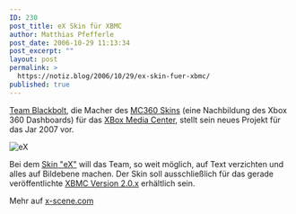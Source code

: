 ```yaml
---
ID: 230
post_title: eX Skin für XBMC
author: Matthias Pfefferle
post_date: 2006-10-29 11:13:34
post_excerpt: ""
layout: post
permalink: >
  https://notiz.blog/2006/10/29/ex-skin-fuer-xbmc/
published: true
---
```

<a href="http://blackbolt.x-scene.com/">Team Blackbolt</a>, die Macher des <a href="http://blackbolt.x-scene.com/?p=skins&amp;cat=mc360">MC360 Skins</a> (eine Nachbildung des Xbox 360 Dashboards) für das <a href="http://www.xboxmediacenter.com/">XBox Media Center</a>, stellt sein neues Projekt für das Jar 2007 vor.

<img class="aligncenter" src="http://www.notiz.blog/wp-content/uploads/2006/10/ex.jpg" id="image229" alt="eX" />

Bei dem <a href="http://blackbolt.x-scene.com/?p=skins&amp;cat=ex">Skin "eX"</a> will das Team, so weit möglich, auf Text verzichten und alles auf Bildebene machen. Der Skin soll ausschließlich für das gerade veröffentlichte <a href="http://www.notiz.blog/2006/10/09/xboxmediacenter-20/">XBMC Version 2.0.x</a> erhältlich sein.

Mehr auf <a href="http://www.x-scene.com/xbox1data/sep/EEykpyyEAAlTkcrirB.php">x-scene.com</a>